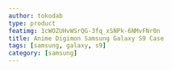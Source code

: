 ```yaml
---
author: tokodab
type: product
featimg: 1cWOZUHvWSrQG-3fq_xSNPk-6NMvFNr0n
title: Anime Digimon Samsung Galaxy S9 Case
tags: [samsung, galaxy, s9]
category: [samsung]
---
```

